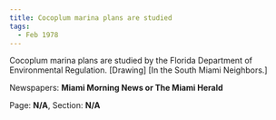 ```yaml
---  
title: Cocoplum marina plans are studied  
tags:  
  - Feb 1978  
---  
```

  
Cocoplum marina plans are studied by the Florida Department of Environmental Regulation. [Drawing] [In the South Miami Neighbors.]  
  
Newspapers: **Miami Morning News or The Miami Herald**  
  
Page: **N/A**, Section: **N/A** 
